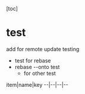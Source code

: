 [toc]
# test
add for remote update testing
* test for rebase
* rebase --onto test
  * for other test

item|name|key
--|--|--|--
 
